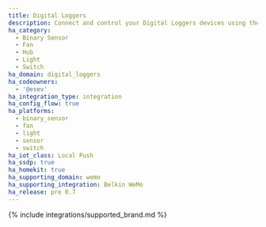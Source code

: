 ```yaml
---
title: Digital Loggers
description: Connect and control your Digital Loggers devices using the Belkin WeMo integration
ha_category:
  - Binary Sensor
  - Fan
  - Hub
  - Light
  - Switch
ha_domain: digital_loggers
ha_codeowners:
  - '@esev'
ha_integration_type: integration
ha_config_flow: true
ha_platforms:
  - binary_sensor
  - fan
  - light
  - sensor
  - switch
ha_iot_class: Local Push
ha_ssdp: true
ha_homekit: true
ha_supporting_domain: wemo
ha_supporting_integration: Belkin WeMo
ha_release: pre 0.7
---
```


{% include integrations/supported_brand.md %}
